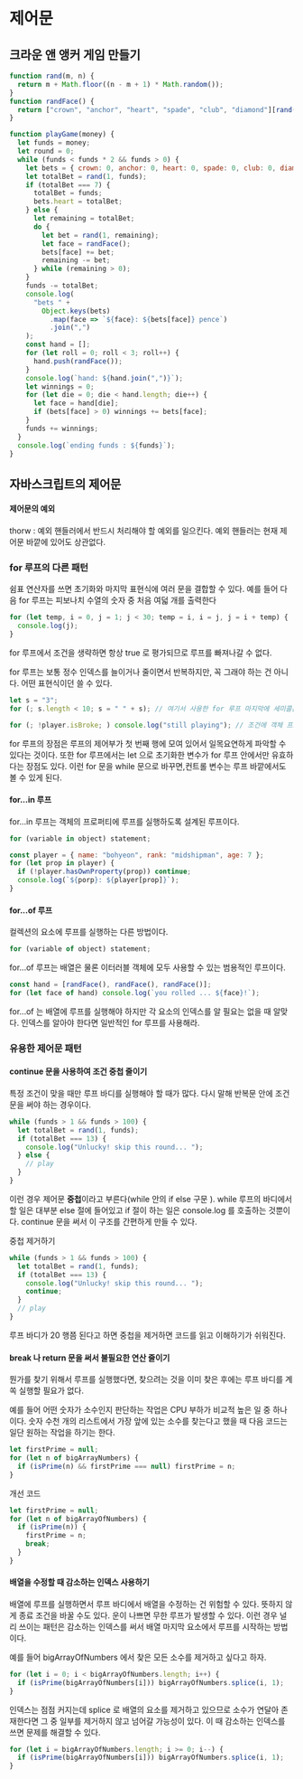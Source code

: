 # 제어문

## 크라운 앤 앵커 게임 만들기

```js
function rand(m, n) {
  return m + Math.floor((n - m + 1) * Math.random());
}
function randFace() {
  return ["crown", "anchor", "heart", "spade", "club", "diamond"][rand(0, 5)];
}

function playGame(money) {
  let funds = money;
  let round = 0;
  while (funds < funds * 2 && funds > 0) {
    let bets = { crown: 0, anchor: 0, heart: 0, spade: 0, club: 0, diamond: 0 };
    let totalBet = rand(1, funds);
    if (totalBet === 7) {
      totalBet = funds;
      bets.heart = totalBet;
    } else {
      let remaining = totalBet;
      do {
        let bet = rand(1, remaining);
        let face = randFace();
        bets[face] += bet;
        remaining -= bet;
      } while (remaining > 0);
    }
    funds -= totalBet;
    console.log(
      "bets " +
        Object.keys(bets)
          .map(face => `${face}: ${bets[face]} pence`)
          .join(",")
    );
    const hand = [];
    for (let roll = 0; roll < 3; roll++) {
      hand.push(randFace());
    }
    console.log(`hand: ${hand.join(",")}`);
    let winnings = 0;
    for (let die = 0; die < hand.length; die++) {
      let face = hand[die];
      if (bets[face] > 0) winnings += bets[face];
    }
    funds += winnings;
  }
  console.log(`ending funds : ${funds}`);
}
```

## 자바스크립트의 제어문

#### 제어문의 예외

thorw : 예외 핸들러에서 반드시 처리해야 할 예외를 일으킨다. 예외 핸들러는 현재 제어문 바깥에 있어도 상관없다.

### for 루프의 다른 패턴

쉼표 연산자를 쓰면 초기화와 마지막 표현식에 여러 문을 결합할 수 있다. 예를 들어 다음 for 루프는 피보나치 수열의 숫자 중 처음 여덟 개를 출력한다

```js
for (let temp, i = 0, j = 1; j < 30; temp = i, i = j, j = i + temp) {
  console.log(j);
}
```

for 루프에서 조건을 생략하면 항상 true 로 평가되므로 루프를 빠져나갈 수 없다.

for 루프는 보통 정수 인덱스를 늘이거나 줄이면서 반복하지만, 꼭 그래야 하는 건 아니다. 어떤 표현식이던 쓸 수 있다.

```js
let s = "3";
for (; s.length < 10; s = " " + s); // 여기서 사용한 for 루프 마지막에 세미콜론이 없으면 에러가 일어난다.

for (; !player.isBroke; ) console.log("still playing"); // 조건에 객체 프로퍼티를 썼다.
```

for 루프의 장점은 루프의 제어부가 첫 번째 행에 모여 있어서 일목요연하게 파악할 수 있다는 것이다. 또한 for 루프에서는 let 으로 초기화한 변수가 for 루프 안에서만 유효하다는 장점도 있다.
이런 for 문을 while 문으로 바꾸면,컨트롤 변수는 루프 바깥에서도 볼 수 있게 된다.

#### for...in 루프

for...in 루프는 객체의 프로퍼티에 루프를 실행하도록 설계된 루프이다.

```js
for (variable in object) statement;
```

```js
const player = { name: "bohyeon", rank: "midshipman", age: 7 };
for (let prop in player) {
  if (!player.hasOwnProperty(prop)) continue;
  console.log(`${porp}: ${player[prop]}`);
}
```

#### for...of 루프

컬렉션의 요소에 루프를 실행하는 다른 방법이다.

```js
for (variable of object) statement;
```

for...of 루프는 배열은 물론 이터러블 객체에 모두 사용할 수 있는 범용적인 루프이다.

```js
const hand = [randFace(), randFace(), randFace()];
for (let face of hand) console.log(`you rolled ... ${face}!`);
```

for...of 는 배열에 루프를 실행해야 하지만 각 요소의 인덱스를 알 필요는 없을 때 알맞다. 인덱스를 알아야 한다면 일반적인 for 루프를 사용해라.

### 유용한 제어문 패턴

#### continue 문을 사용하여 조건 중첩 줄이기

특정 조건이 맞을 때만 루프 바디를 실행해야 할 때가 많다. 다시 말해 반복문 안에 조건문을 써야 하는 경우이다.

```js
while (funds > 1 && funds > 100) {
  let totalBet = rand(1, funds);
  if (totalBet === 13) {
    console.log("Unlucky! skip this round... ");
  } else {
    // play
  }
}
```

이런 경우 제어문 **중첩**이라고 부른다(while 안의 if else 구문 ). while 루프의 바디에서 할 일은 대부분 else 절에 들어있고 if 절이 하는 일은 console.log 를 호출하는 것뿐이다. continue 문을 써서 이 구조를 간편하게 만들 수 있다.

중첩 제거하기

```js
while (funds > 1 && funds > 100) {
  let totalBet = rand(1, funds);
  if (totalBet === 13) {
    console.log("Unlucky! skip this round... ");
    continue;
  }
  // play
}
```

루프 바디가 20 행쯤 된다고 하면 중첩을 제거하면 코드를 읽고 이해하기가 쉬워진다.

#### break 나 return 문을 써서 불필요한 연산 줄이기

뭔가를 찾기 위해서 루프를 실행했다면, 찾으려는 것을 이미 찾은 후에는 루프 바디를 계쏙 실행할 필요가 없다.

예를 들어 어떤 숫자가 소수인지 판단하는 작업은 CPU 부하가 비교적 높은 일 중 하나이다. 숫자 수천 개의 리스트에서 가장 앞에 있는 소수를 찾는다고 했을 때 다음 코드는 일단 원하는 작업을 하기는 한다.

```js
let firstPrime = null;
for (let n of bigArrayNumbers) {
  if (isPrime(n) && firstPrime === null) firstPrime = n;
}
```

개선 코드

```js
let firstPrime = null;
for (let n of bigArrayOfNumbers) {
  if (isPrime(n)) {
    firstPrime = n;
    break;
  }
}
```

#### 배열을 수정할 때 감소하는 인덱스 사용하기

배열에 루프를 실행하면서 루프 바디에서 배열을 수정하는 건 위험할 수 있다. 뜻하지 않게 종료 조건을 바꿀 수도 있다. 운이 나쁘면 무한 루프가 발생할 수 있다. 이런 경우 널리 쓰이는 패턴은 감소하는 인덱스를 써서
배열 마지막 요소에서 루프를 시작하는 방법이다.

예를 들어 bigArrayOfNumbers 에서 찾은 모든 소수를 제거하고 싶다고 하자.

```js
for (let i = 0; i < bigArrayOfNumbers.length; i++) {
  if (isPrime(bigArrayOfNumbers[i])) bigArrayOfNumbers.splice(i, 1);
}
```

인덱스는 점점 커지는데 splice 로 배열의 요소를 제거하고 있으므로 소수가 연달아 존재한다면 그 중 일부를 제거하지 않고 넘어갈 가능성이 있다.
이 때 감소하는 인덱스를 쓰면 문제를 해결할 수 있다.

```js
for (let i = bigArrayOfNumbers.length; i >= 0; i--) {
  if (isPrime(bigArrayOfNumbers[i])) bigArrayOfNumbers.splice(i, 1);
}
```
